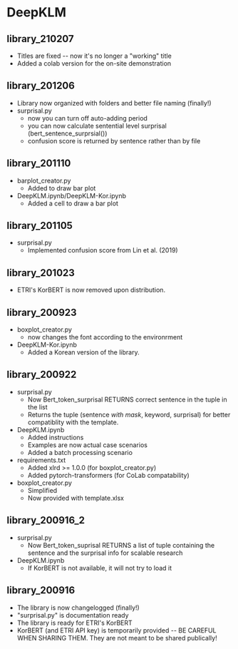# DeepKLM

## library_210207

- Titles are fixed -- now it's no longer a "working" title
- Added a colab version for the on-site demonstration

## library_201206

- Library now organized with folders and better file naming (finally!)
- surprisal.py
    - now you can turn off auto-adding period
    - you can now calculate sentential level surprisal (bert_sentence_surprsial())
    - confusion score is returned by sentence rather than by file

## library_201110

- barplot_creator.py
    - Added to draw bar plot
- DeepKLM.ipynb/DeepKLM-Kor.ipynb
    - Added a cell to draw a bar plot

## library_201105

- surprisal.py
    - Implemented confusion score from Lin et al. (2019)

## library_201023

- ETRI's KorBERT is now removed upon distribution.

## library_200923

- boxplot_creator.py
    - now changes the font according to the environrment
- DeepKLM-Kor.ipynb
    - Added a Korean version of the library.

## library_200922

- surprisal.py
    - Now Bert_token_surprisal RETURNS correct sentence in the tuple in the list
    - Returns the tuple (sentence _with mask_, keyword, surprisal) for better compatiblity with the template.
- DeepKLM.ipynb
    - Added instructions
    - Examples are now actual case scenarios
    - Added a batch processing scenario
- requirements.txt
    - Added xlrd >= 1.0.0 (for boxplot_creator.py)
    - Added pytorch-transformers (for CoLab compatability)
- boxplot_creator.py
    - Simplified
    - Now provided with template.xlsx

## library_200916_2

- surprisal.py 
    - Now Bert_token_suprisal RETURNS a list of tuple containing the sentence and the surprisal info for scalable research
- DeepKLM.ipynb
    - If KorBERT is not available, it will not try to load it

## library_200916

- The library is now changelogged (finally!)
- "surprisal.py" is documentation ready
- The library is ready for ETRI's KorBERT
- KorBERT (and ETRI API key) is temporarily provided -- BE CAREFUL WHEN SHARING THEM. They are not meant to be shared publically!
